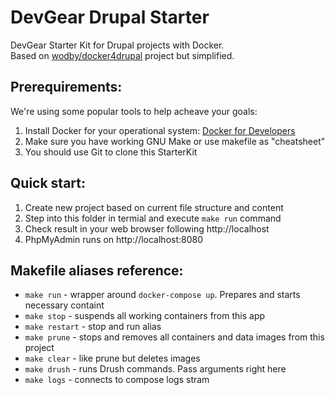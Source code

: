 # DevGear Drupal Starter

DevGear Starter Kit for Drupal projects with Docker.  
Based on [wodby/docker4drupal](https://github.com/wodby/docker4drupal) project but simplified.
## Prerequirements:

We're using some popular tools to help acheave your goals:

1. Install Docker for your operational system: [Docker for Developers](https://www.docker.com/get-started)
2. Make sure you have working GNU Make or use makefile as "cheatsheet"
3. You should use Git to clone this StarterKit

## Quick start:

1. Create new project based on current file structure and content
2. Step into this folder in termial and execute `make run` command
3. Check result in your web browser following http://localhost
4. PhpMyAdmin runs on http://localhost:8080

## Makefile aliases reference:

- `make run` - wrapper around `docker-compose up`. Prepares and starts necessary containt
- `make stop` - suspends all working containers from this app
- `make restart` - stop and run alias
- `make prune` - stops and removes all containers and data images from this project
- `make clear` - like prune but deletes images
- `make drush` - runs Drush commands. Pass arguments right here
- `make logs` - connects to compose logs stram
